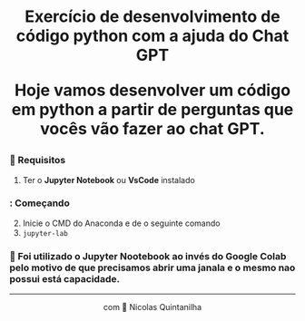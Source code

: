 <h1 align="center">
  Exercício de desenvolvimento de código python com a ajuda do Chat GPT
  <p>Hoje vamos desenvolver um código em python a partir de perguntas que vocês vão fazer ao chat GPT.</p>
</h1>


### 🔽 Requisitos
1. Ter o **Jupyter Notebook** ou **VsCode** instalado

### : Começando
2. Inicie o CMD do Anaconda e de o seguinte comando
1. ``jupyter-lab``



### 🧰  Foi utilizado o Jupyter Nootebook ao invés do Google Colab pelo motivo de que precisamos abrir uma janala e o mesmo nao possui está capacidade.

<hr>
<p align="center"> com 💜 Nicolas Quintanilha </p>
